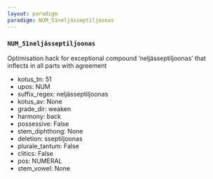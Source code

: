 ```yaml
---
layout: paradigm
paradigm: NUM_51neljässeptiljoonas
---
```

### ` NUM_51neljässeptiljoonas `

Optimisation hack for exceptional compound ’neljässeptiljoonas’ that inflects in all parts with agreement
* kotus_tn: 51
* upos: NUM
* suffix_regex: neljässeptiljoonas
* kotus_av: None
* grade_dir: weaken
* harmony: back
* possessive: False
* stem_diphthong: None
* deletion: sseptiljoonas
* plurale_tantum: False
* clitics: False
* pos: NUMERAL
* stem_vowel: None
